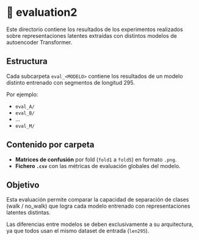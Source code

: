 # 📂 evaluation2

Este directorio contiene los resultados de los experimentos realizados sobre representaciones latentes extraídas con distintos modelos de autoencoder Transformer.

## Estructura

Cada subcarpeta `eval_<MODELO>` contiene los resultados de un modelo distinto entrenado con segmentos de longitud 295.

Por ejemplo:
- `eval_A/`
- `eval_B/`
- ...
- `eval_M/`

## Contenido por carpeta

- **Matrices de confusión** por fold (`fold1` a `fold5`) en formato `.png`.
- **Fichero `.csv`** con las métricas de evaluación globales del modelo.

## Objetivo

Esta evaluación permite comparar la capacidad de separación de clases (walk / no_walk) que logra cada modelo entrenado con representaciones latentes distintas.

Las diferencias entre modelos se deben exclusivamente a su arquitectura, ya que todos usan el mismo dataset de entrada (`len295`).
